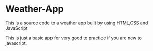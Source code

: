 # Weather-App
This is a source code to a weather app built by using HTML,CSS and JavaScript

This is just a basic app for very good to practice if you are new to javascript.
